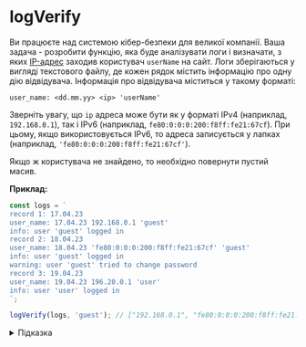 # logVerify

Ви працюєте над системою кібер-безпеки для великої компанії. Ваша задача - розробити функцію, яка буде аналізувати логи і визначати, з яких [IP-адрес](https://uk.wikipedia.org/wiki/IP-адреса) заходив користувач `userName` на сайт. Логи зберігаються у вигляді текстового файлу, де кожен рядок містить інформацію про одну дію відвідувача. Інформація про відвідувача міститься у такому форматі:

```text
user_name: <dd.mm.yy> <ip> 'userName'
```

Зверніть увагу, що `ip` адреса може бути як у форматі IPv4 (наприклад, `192.168.0.1`), так і IPv6 (наприклад, `fe80:0:0:0:200:f8ff:fe21:67cf`). При цьому, якщо використовується IPv6, то адреса записується у лапках (наприклад, `'fe80:0:0:0:200:f8ff:fe21:67cf'`).

Якщо ж користувача не знайдено, то необхідно повернути пустий масив.

**Приклад:**

```js
const logs = `
record 1: 17.04.23
user_name: 17.04.23 192.168.0.1 'guest'
info: user 'guest' logged in
record 2: 18.04.23
user_name: 18.04.23 'fe80:0:0:0:200:f8ff:fe21:67cf' 'guest'
info: user 'guest' logged in
warning: user 'guest' tried to change password
record 3: 19.04.23
user_name: 19.04.23 196.20.0.1 'user'
info: user 'user' logged in
`;

logVerify(logs, 'guest'); // ["192.168.0.1", "fe80:0:0:0:200:f8ff:fe21:67cf"]
```

<details>
  <summary>Підказка</summary>

---

  Для тестування свого виразу зручно користуватись [regex101](https://regex101.com/).
</details>
